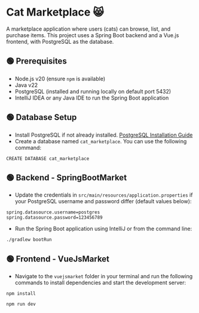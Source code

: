 # Cat Marketplace 😸
A marketplace application where users (cats) can browse, list, and purchase items.
This project uses a Spring Boot backend and a Vue.js frontend, with PostgreSQL as the database. 

## 🟢 Prerequisites
- Node.js v20 (ensure `npm` is available)
- Java v22
- PostgreSQL (installed and running locally on default port 5432)
- IntelliJ IDEA or any Java IDE to run the Spring Boot application

## 🟢 Database Setup
- Install PostgreSQL if not already installed. [PostgreSQL Installation Guide](https://www.postgresql.org/download/)
- Create a database named `cat_marketplace`. You can use the following command:
```
CREATE DATABASE cat_marketplace
```
## 🟢 Backend - SpringBootMarket
- Update the credentials in `src/main/resources/application.properties` if your PostgreSQL username and 
password differ (default values below):
```
spring.datasource.username=postgres
spring.datasource.password=123456789
```

- Run the Spring Boot application using IntelliJ or from the command line:
```
./gradlew bootRun
```

## 🟢 Frontend - VueJsMarket
- Navigate to the `vuejsmarket` folder in your terminal and run the following 
commands to install dependencies and start the development server:
```
npm install
```
```
npm run dev
```